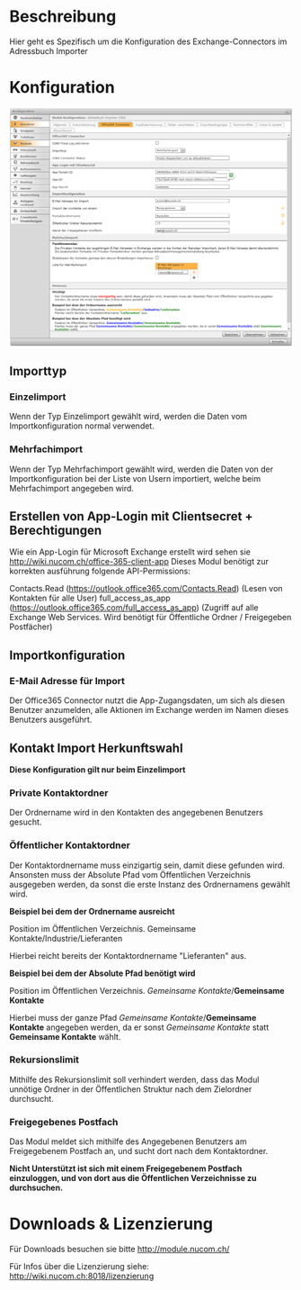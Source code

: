 <!-- TITLE: Quelle: Office365 Connector -->

# Beschreibung

Hier geht es Spezifisch um die Konfiguration des Exchange-Connectors im Adressbuch Importer

# Konfiguration

![O 365 Connector](/uploads/adressbuch-importer/o-365-connector.png "O 365 Connector")

## Importtyp

### Einzelimport

Wenn der Typ Einzelimport gewählt wird, werden die Daten vom Importkonfiguration normal verwendet.

### Mehrfachimport

Wenn der Typ Mehrfachimport gewählt wird, werden die Daten von der Importkonfiguration bei der Liste von Usern importiert, welche beim Mehrfachimport angegeben wird.

## Erstellen von App-Login mit Clientsecret + Berechtigungen

Wie ein App-Login für Microsoft Exchange erstellt wird sehen sie http://wiki.nucom.ch/office-365-client-app
Dieses Modul benötigt zur korrekten ausführung folgende API-Permissions:

Contacts.Read (https://outlook.office365.com/Contacts.Read) (Lesen von Kontakten für alle User)
full_access_as_app (https://outlook.office365.com/full_access_as_app) (Zugriff auf alle Exchange Web Services. Wird benötigt für Öffentliche Ordner / Freigegeben Postfächer)

## Importkonfiguration
### E-Mail Adresse für Import
Der Office365 Connector nutzt die App-Zugangsdaten, um sich als diesen Benutzer anzumelden, alle Aktionen im Exchange werden im Namen dieses Benutzers ausgeführt.

## Kontakt Import Herkunftswahl

**Diese Konfiguration gilt nur beim Einzelimport**

### Private Kontaktordner

Der Ordnername wird in den Kontakten des angegebenen Benutzers gesucht.

### Öffentlicher Kontaktordner

Der Kontaktordnername muss einzigartig sein, damit diese gefunden wird. Ansonsten muss der Absolute Pfad vom Öffentlichen Verzeichnis ausgegeben werden, da sonst die erste Instanz des Ordnernamens gewählt wird.

**Beispiel bei dem der Ordnername ausreicht**

Position im Öffentlichen Verzeichnis. Gemeinsame Kontakte/Industrie/Lieferanten 

Hierbei reicht bereits der Kontaktordnername "Lieferanten" aus.

**Beispiel bei dem der Absolute Pfad benötigt wird**

Position im Öffentlichen Verzeichnis. *Gemeinsame Kontakte*/**Gemeinsame Kontakte**

Hierbei muss der ganze Pfad *Gemeinsame Kontakte*/**Gemeinsame Kontakte** angegeben werden, da er sonst *Gemeinsame Kontakte* statt **Gemeinsame Kontakte** wählt.

### Rekursionslimit

Mithilfe des Rekursionslimit soll verhindert werden, dass das Modul unnötige Ordner in der Öffentlichen Struktur nach dem Zielordner durchsucht.​

### Freigegebenes Postfach

Das Modul meldet sich mithilfe des Angegebenen Benutzers am Freigegebenem Postfach an, und sucht dort nach dem Kontaktordner.

**Nicht Unterstützt ist sich mit einem Freigegebenem Postfach einzuloggen, und von dort aus die Öffentlichen Verzeichnisse zu durchsuchen.**

# Downloads & Lizenzierung

Für Downloads besuchen sie bitte http://module.nucom.ch/

Für Infos über die Lizenzierung siehe: http://wiki.nucom.ch:8018/lizenzierung
